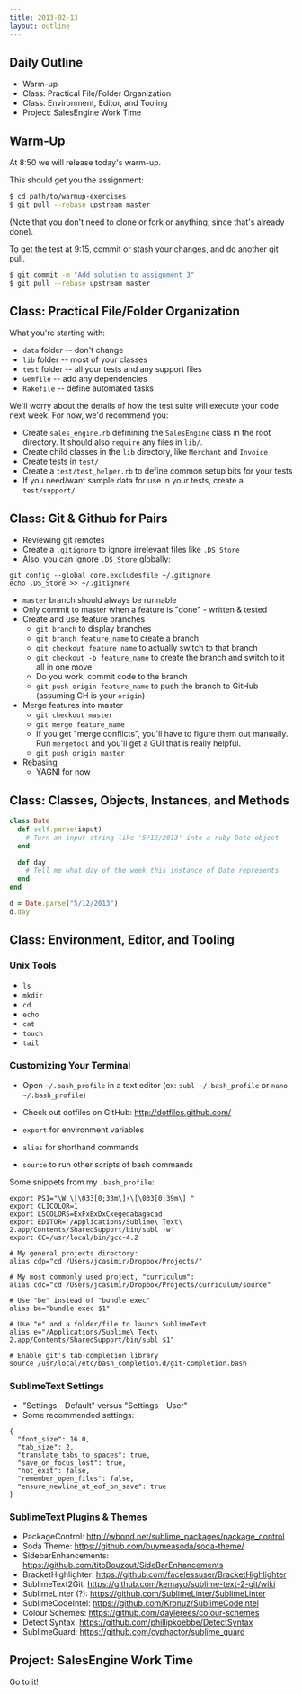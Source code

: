 ```yaml
---
title: 2013-02-13
layout: outline
---
```


## Daily Outline

* Warm-up
* Class: Practical File/Folder Organization
* Class: Environment, Editor, and Tooling
* Project: SalesEngine Work Time

## Warm-Up

At 8:50 we will release today's warm-up.

This should get you the assignment:

```sh
$ cd path/to/warmup-exercises
$ git pull --rebase upstream master
```

(Note that you don't need to clone or fork or anything, since that's already done).

To get the test at 9:15, commit or stash your changes, and do another git pull.

```sh
$ git commit -m "Add solution to assignment 3"
$ git pull --rebase upstream master
```


## Class: Practical File/Folder Organization

What you're starting with:

* `data` folder -- don't change
* `lib` folder -- most of your classes
* `test` folder -- all your tests and any support files
* `Gemfile` -- add any dependencies
* `Rakefile` -- define automated tasks

We'll worry about the details of how the test suite will execute your code next week. For now, we'd recommend you:

* Create `sales_engine.rb` definining the `SalesEngine` class in the root directory. It should also `require` any files in `lib/`.
* Create child classes in the `lib` directory, like `Merchant` and `Invoice`
* Create tests in `test/`
* Create a `test/test_helper.rb` to define common setup bits for your tests
* If you need/want sample data for use in your tests, create a `test/support/`

## Class: Git & Github for Pairs

* Reviewing git remotes
* Create a `.gitignore` to ignore irrelevant files like `.DS_Store`
* Also, you can ignore `.DS_Store` globally:

```
git config --global core.excludesfile ~/.gitignore
echo .DS_Store >> ~/.gitignore
```

* `master` branch should always be runnable
* Only commit to master when a feature is "done" - written & tested
* Create and use feature branches
  * `git branch` to display branches
  * `git branch feature_name` to create a branch
  * `git checkout feature_name` to actually switch to that branch
  * `git checkout -b feature_name` to create the branch and switch to it all in one move
  * Do you work, commit code to the branch
  * `git push origin feature_name` to push the branch to GitHub (assuming GH is your `origin`)
* Merge features into master
  * `git checkout master`
  * `git merge feature_name`
  * If you get "merge conflicts", you'll have to figure them out manually. Run `mergetool` and you'll get a GUI that is really helpful.
  * `git push origin master`
* Rebasing
  * YAGNI for now

## Class: Classes, Objects, Instances, and Methods

```ruby
class Date
  def self.parse(input)
    # Turn an input string like '5/12/2013' into a ruby Date object
  end

  def day
    # Tell me what day of the week this instance of Date represents
  end
end

d = Date.parse("5/12/2013")
d.day
```

## Class: Environment, Editor, and Tooling

### Unix Tools

* `ls`
* `mkdir`
* `cd`
* `echo`
* `cat`
* `touch`
* `tail`

### Customizing Your Terminal

* Open `~/.bash_profile` in a text editor (ex: `subl ~/.bash_profile` or `nano ~/.bash_profile`)
* Check out dotfiles on GitHub: http://dotfiles.github.com/

* `export` for environment variables
* `alias` for shorthand commands
* `source` to run other scripts of bash commands

Some snippets from my `.bash_profile`:

```
export PS1="\W \[\033[0;33m\]⚡\[\033[0;39m\] "
export CLICOLOR=1
export LSCOLORS=ExFxBxDxCxegedabagacad
export EDITOR='/Applications/Sublime\ Text\ 2.app/Contents/SharedSupport/bin/subl -w'
export CC=/usr/local/bin/gcc-4.2

# My general projects directory:
alias cdp="cd /Users/jcasimir/Dropbox/Projects/"

# My most commonly used project, "curriculum":
alias cdc="cd /Users/jcasimir/Dropbox/Projects/curriculum/source"

# Use "be" instead of "bundle exec"
alias be="bundle exec $1"

# Use "e" and a folder/file to launch SublimeText
alias e="/Applications/Sublime\ Text\ 2.app/Contents/SharedSupport/bin/subl $1"

# Enable git's tab-completion library
source /usr/local/etc/bash_completion.d/git-completion.bash
```

### SublimeText Settings

* "Settings - Default" versus "Settings - User"
* Some recommended settings:

```
{
  "font_size": 16.0,
  "tab_size": 2,
  "translate_tabs_to_spaces": true,
  "save_on_focus_lost": true,
  "hot_exit": false,
  "remember_open_files": false,
  "ensure_newline_at_eof_on_save": true
}
```

### SublimeText Plugins & Themes

* PackageControl: http://wbond.net/sublime_packages/package_control
* Soda Theme: https://github.com/buymeasoda/soda-theme/
* SidebarEnhancements: https://github.com/titoBouzout/SideBarEnhancements
* BracketHighlighter: https://github.com/facelessuser/BracketHighlighter
* SublimeText2Git: https://github.com/kemayo/sublime-text-2-git/wiki
* SublimeLinter (?): https://github.com/SublimeLinter/SublimeLinter
* SublimeCodeIntel: https://github.com/Kronuz/SublimeCodeIntel
* Colour Schemes: https://github.com/daylerees/colour-schemes
* Detect Syntax: https://github.com/phillipkoebbe/DetectSyntax
* SublimeGuard: https://github.com/cyphactor/sublime_guard

## Project: SalesEngine Work Time

Go to it!
